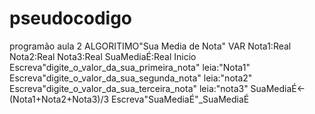 # pseudocodigo
programão aula 2
ALGORITIMO"Sua Media de Nota"
VAR
Nota1:Real
Nota2:Real
Nota3:Real
SuaMediaÉ:Real
Inicio
Escreva"digite_o_valor_da_sua_primeira_nota"
leia:"Nota1"
Escreva"digite_o_valor_da_sua_segunda_nota"
leia:"nota2"
Escreva"digite_o_valor_da_sua_terceira_nota"
leia:"nota3"
SuaMediaÉ<-(Nota1+Nota2+Nota3)/3
Escreva"SuaMediaÉ"_SuaMediaÉ
